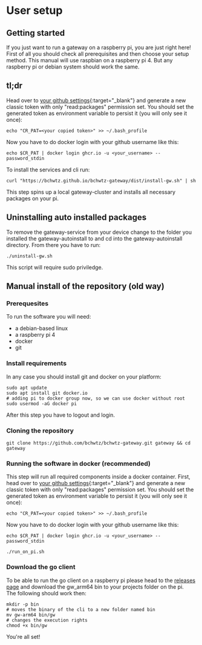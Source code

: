 # User setup

## Getting started

If you just want to run a gateway on a raspberry pi, you are just right here! First of all you should check all prerequisites and then choose your setup method. This manual will use raspbian on a raspberry pi 4. But any raspberry pi or debian system should work the same.

## tl;dr
Head over to [your github settings](https://github.com/settings/tokens){:target="_blank"} and generate a new classic token with only "read:packages" permission set. You should set the generated token as environment variable to persist it (you will only see it once):
```{bash}
echo "CR_PAT=<your copied token>" >> ~/.bash_profile
```
Now you have to do docker login with your github username like this:
```{bash}
echo $CR_PAT | docker login ghcr.io -u <your_username> --password_stdin
```
To install the services and cli run:
```{bash}
curl "https://bchwtz.github.io/bchwtz-gateway/dist/install-gw.sh" | sh
```
This step spins up a local gateway-cluster and installs all necessary packages on your pi.
## Uninstalling auto installed packages
To remove the gateway-service from your device change to the folder you installed the gateway-autoinstall to and cd into the gateway-autoinstall directory. From there you have to run:
```{bash}
./uninstall-gw.sh
```
This script will require sudo priviledge.
## Manual install of the repository (old way)
### Prerequesites
To run the software you will need:

* a debian-based linux
* a raspberry pi 4
* docker
* git

### Install requirements

In any case you should install git and docker on your platform:
```{bash}
sudo apt update
sudo apt install git docker.io
# adding pi to docker group now, so we can use docker without root
sudo usermod -aG docker pi
```
After this step you have to logout and login.

### Cloning the repository
```{bash}
git clone https://github.com/bchwtz/bchwtz-gateway.git gateway && cd gateway
```

### Running the software in docker (recommended)
This step will run all required components inside a docker container.
First, head over to [your github settings](https://github.com/settings/tokens){:target="_blank"} and generate a new classic token with only "read:packages" permission set. You should set the generated token as environment variable to persist it (you will only see it once):
```{bash}
echo "CR_PAT=<your copied token>" >> ~/.bash_profile
```
Now you have to do docker login with your github username like this:
```{bash}
echo $CR_PAT | docker login ghcr.io -u <your_username> --password_stdin
```
```{bash}
./run_on_pi.sh
```

### Download the go client
To be able to run the go client on a raspberry pi please head to the [releases page](https://github.com/bchwtz/bchwtz-gateway/releases) and download the gw_arm64 bin to your projects folder on the pi.  
The following should work then:
```{bash}
mkdir -p bin
# moves the binary of the cli to a new folder named bin
mv gw-arm64 bin/gw
# changes the execution rights
chmod +x bin/gw
```

You're all set!
